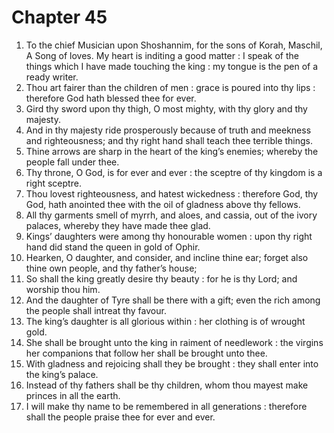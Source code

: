 # Chapter 45

1. To the chief Musician upon Shoshannim, for the sons of Korah, Maschil, A Song of loves. My heart is inditing a good matter : I speak of the things which I have made touching the king : my tongue is the pen of a ready writer.
2. Thou art fairer than the children of men : grace is poured into thy lips : therefore God hath blessed thee for ever.
3. Gird thy sword upon thy thigh, O most mighty, with thy glory and thy majesty.
4. And in thy majesty ride prosperously because of truth and meekness and righteousness; and thy right hand shall teach thee terrible things.
5. Thine arrows are sharp in the heart of the king’s enemies; whereby the people fall under thee.
6. Thy throne, O God, is for ever and ever : the sceptre of thy kingdom is a right sceptre.
7. Thou lovest righteousness, and hatest wickedness : therefore God, thy God, hath anointed thee with the oil of gladness above thy fellows.
8. All thy garments smell of myrrh, and aloes, and cassia, out of the ivory palaces, whereby they have made thee glad.
9. Kings’ daughters were among thy honourable women : upon thy right hand did stand the queen in gold of Ophir.
10. Hearken, O daughter, and consider, and incline thine ear; forget also thine own people, and thy father’s house;
11. So shall the king greatly desire thy beauty : for he is thy Lord; and worship thou him.
12. And the daughter of Tyre shall be there with a gift; even the rich among the people shall intreat thy favour.
13. The king’s daughter is all glorious within : her clothing is of wrought gold.
14. She shall be brought unto the king in raiment of needlework : the virgins her companions that follow her shall be brought unto thee.
15. With gladness and rejoicing shall they be brought : they shall enter into the king’s palace.
16. Instead of thy fathers shall be thy children, whom thou mayest make princes in all the earth.
17. I will make thy name to be remembered in all generations : therefore shall the people praise thee for ever and ever.

